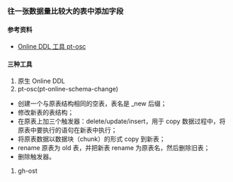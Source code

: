 ### 往一张数据量比较大的表中添加字段

#### 参考资料
* [Online DDL 工具 pt-osc](https://segmentfault.com/a/1190000024481446)

#### 三种工具
1. 原生 Online DDL
1. pt-osc(pt-online-schema-change)
  * 创建一个与原表结构相同的空表，表名是 _new 后缀；
  * 修改新表的表结构；
  * 在原表上加三个触发器：delete/update/insert，用于 copy 数据过程中，将原表中要执行的语句在新表中执行；
  * 将原表数据以数据块（chunk）的形式 copy 到新表；
  * rename 原表为 old 表，并把新表 rename 为原表名，然后删除旧表；
  * 删除触发器。
1. gh-ost










